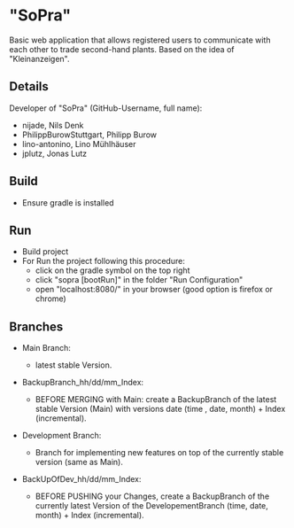 # "SoPra"
Basic web application that allows registered users to communicate with each other to trade second-hand plants. Based on the idea of "Kleinanzeigen".

## Details
Developer of "SoPra" (GitHub-Username, full name):
- nijade, Nils Denk
- PhilippBurowStuttgart, Philipp Burow
- lino-antonino, Lino Mühlhäuser
- jplutz, Jonas Lutz

## Build
- Ensure gradle is installed

## Run
- Build project
- For Run the project following this procedure:
  - click on the gradle symbol on the top right
  - click "sopra [bootRun]" in the folder "Run Configuration"
  - open "localhost:8080/" in your browser (good option is firefox or chrome)

 ## Branches
 
 - Main Branch:
   - latest stable Version.
     
 - BackupBranch_hh/dd/mm_Index:
   - BEFORE MERGING with Main: create a BackupBranch of the latest stable Version (Main) with versions date (time , date, month) + Index (incremental).
     
 - Development Branch:
   - Branch for implementing new features on top of the currently stable version (same as Main).
     
 - BackUpOfDev_hh/dd/mm_Index:
   - BEFORE PUSHING your Changes, create a BackupBranch of the currently latest Version of the DevelopementBranch (time, date, month) + Index (incremental).



